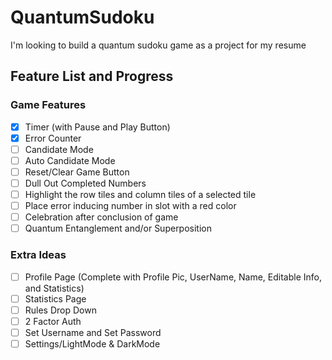 # QuantumSudoku
I'm looking to build a quantum sudoku game as a project for my resume

## Feature List and Progress
### Game Features
- [x] Timer (with Pause and Play Button)
- [x] Error Counter
- [ ] Candidate Mode
- [ ] Auto Candidate Mode
- [ ] Reset/Clear Game Button
- [ ] Dull Out Completed Numbers
- [ ] Highlight the row tiles and column tiles of a selected tile
- [ ] Place error inducing number in slot with a red color
- [ ] Celebration after conclusion of game
- [ ] Quantum Entanglement and/or Superposition

### Extra Ideas
- [ ] Profile Page (Complete with Profile Pic, UserName, Name, Editable Info, and Statistics)
- [ ] Statistics Page
- [ ] Rules Drop Down
- [ ] 2 Factor Auth
- [ ] Set Username and Set Password
- [ ] Settings/LightMode & DarkMode
